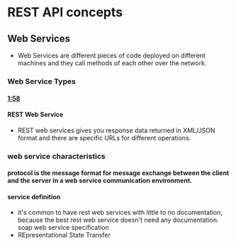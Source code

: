 # REST API concepts
## Web Services
- Web Services are different pieces of code deployed on different machines and they call methods of each other over the network.
### Web Service Types
#### [1:58](https://www.youtube.com/watch?v=xkKcdK1u95s)
#### REST Web Service
- REST web services gives you response data returned in XML/JSON format and there are specific URLs for different operations.
### web service characteristics
#### protocol is the message format for message exchange between the client and the server in a web service communication environment.
#### service definition
- it's common to have rest web services with little to no documentation, because the best rest web service doesn't need any documentation.
soap web service specification
- REpresentational State Transfer

